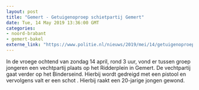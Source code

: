 ```yaml
---
layout: post
title: "Gemert - Getuigenoproep schietpartij Gemert"
date: Tue, 14 May 2019 13:36:00 GMT
categories: 
- noord-brabant 
- gemert-bakel 
externe_link: "https://www.politie.nl/nieuws/2019/mei/14/getuigenoproep-schietpartij-gemert.html"
---
```


In de vroege ochtend van zondag 14 april, rond 3 uur, vond er tussen groep jongeren een vechtpartij plaats op het Ridderplein in Gemert.  De vechtpartij gaat verder op het Binderseind. Hierbij wordt gedreigd met een pistool en vervolgens valt er een schot . Hierbij raakt een 20-jarige jongen gewond.
